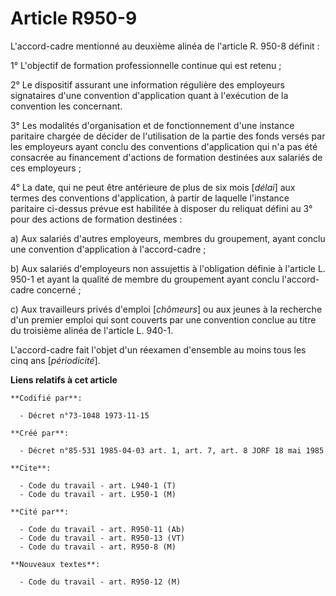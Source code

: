 # Article R950-9

L'accord-cadre mentionné au deuxième alinéa de l'article R. 950-8 définit :

1° L'objectif de formation professionnelle continue qui est retenu ;

2° Le dispositif assurant une information régulière des employeurs signataires d'une convention d'application quant à
l'exécution de la convention les concernant.

3° Les modalités d'organisation et de fonctionnement d'une instance paritaire chargée de décider de l'utilisation de la
partie des fonds versés par les employeurs ayant conclu des conventions d'application qui n'a pas été consacrée au
financement d'actions de formation destinées aux salariés de ces employeurs ;

4° La date, qui ne peut être antérieure de plus de six mois [*délai*] aux termes des conventions d'application, à partir de
laquelle l'instance paritaire ci-dessus prévue est habilitée à disposer du reliquat défini au 3° pour des actions de
formation destinées :

a) Aux salariés d'autres employeurs, membres du groupement, ayant conclu une convention d'application à l'accord-cadre ;

b) Aux salariés d'employeurs non assujettis à l'obligation définie à l'article L. 950-1 et ayant la qualité de membre du
groupement ayant conclu l'accord-cadre concerné ;

c) Aux travailleurs privés d'emploi [*chômeurs*] ou aux jeunes à la recherche d'un premier emploi qui sont couverts par une
convention conclue au titre du troisième alinéa de l'article L. 940-1.

L'accord-cadre fait l'objet d'un réexamen d'ensemble au moins tous les cinq ans [*périodicité*].

**Liens relatifs à cet article**

	**Codifié par**:

	  - Décret n°73-1048 1973-11-15

	**Créé par**:

	  - Décret n°85-531 1985-04-03 art. 1, art. 7, art. 8 JORF 18 mai 1985

	**Cite**:

	  - Code du travail - art. L940-1 (T)
	  - Code du travail - art. L950-1 (M)

	**Cité par**:

	  - Code du travail - art. R950-11 (Ab)
	  - Code du travail - art. R950-13 (VT)
	  - Code du travail - art. R950-8 (M)

	**Nouveaux textes**:

	  - Code du travail - art. R950-12 (M)
